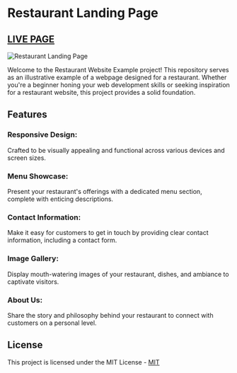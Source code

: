 # Restaurant Landing Page

## [LIVE PAGE](https://react-restaurant-website-example.netlify.app/)

![Restaurant Landing Page](https://i.ibb.co/5jxBKpw/image.png)

Welcome to the Restaurant Website Example project! This repository serves as an illustrative example of a webpage designed for a restaurant. Whether you're a beginner honing your web development skills or seeking inspiration for a restaurant website, this project provides a solid foundation.

## Features

### Responsive Design:

Crafted to be visually appealing and functional across various devices and screen sizes.

### Menu Showcase:

Present your restaurant's offerings with a dedicated menu section, complete with enticing descriptions.

### Contact Information:

Make it easy for customers to get in touch by providing clear contact information, including a contact form.

### Image Gallery:

Display mouth-watering images of your restaurant, dishes, and ambiance to captivate visitors.

### About Us:

Share the story and philosophy behind your restaurant to connect with customers on a personal level.

## License

This project is licensed under the MIT License - [MIT](https://choosealicense.com/licenses/mit/)
